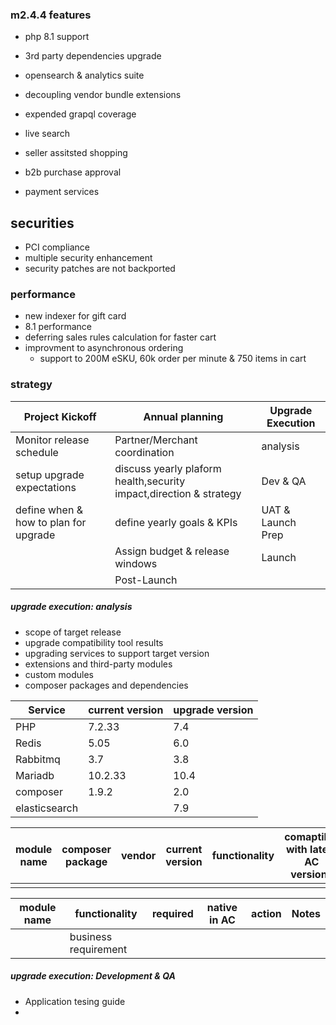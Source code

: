 ### m2.4.4 features
- php 8.1 support
- 3rd party dependencies upgrade
- opensearch & analytics suite
- decoupling vendor bundle extensions
- expended grapql coverage

- live search
- seller assitsted shopping
- b2b purchase approval
- payment services

## securities
- PCI compliance
- multiple security enhancement
- security patches are not backported

### performance
- new indexer for gift card
- 8.1 performance
- deferring sales rules calculation for faster cart
- improvment to asynchronous ordering
  - support to 200M eSKU, 60k order per minute & 750 items in cart
 
 ### strategy
 
| Project Kickoff  | Annual planning   | Upgrade Execution  |
|---|---|---|
| Monitor release schedule  | Partner/Merchant coordination  | analysis  |
| setup upgrade expectations  | discuss yearly plaform health,security impact,direction & strategy  | Dev & QA  |
| define when & how to plan for upgrade  | define yearly goals & KPIs   | UAT & Launch Prep  |
|   | Assign budget & release windows  | Launch  |
|  | Post-Launch | 


##### upgrade execution: analysis
- scope of target release
- upgrade compatibility tool results
- upgrading services to support target version
- extensions and third-party modules
- custom modules
- composer packages and dependencies

| Service  | current version   | upgrade version  |
|---|---|---|
| PHP  | 7.2.33  | 7.4  |
| Redis  | 5.05  | 6.0  |
| Rabbitmq  | 3.7  | 3.8  |
| Mariadb  | 10.2.33  | 10.4  |
| composer  | 1.9.2  | 2.0  |
| elasticsearch  |   | 7.9  |

| module name  | composer package   | vendor  | current version | functionality | comaptible with latest AC version? | issues | native in AC | action |Notes |
|--|---|---|---|---|---|---|---|---|---|
|||||||||||

| module name  | functionality | required | native in AC | action |Notes |
|--|---|---|---|---|--|
| | business requirement | | | | |

##### upgrade execution: Development & QA

- Application tesing guide
- 
